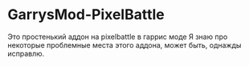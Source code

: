 # GarrysMod-PixelBattle
Это простенький аддон на pixelbattle в гаррис моде
Я знаю про некоторые проблемные места этого аддона, может быть, однажды исправлю.
